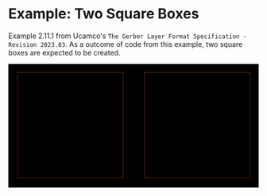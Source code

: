# Example: Two Square Boxes

Example 2.11.1 from Ucamco's `The Gerber Layer Format Specification - Revision 2023.03`.
As a outcome of code from this example, two square boxes are expected to be created.

![two square boxes with black background](two_square_boxes.png)
